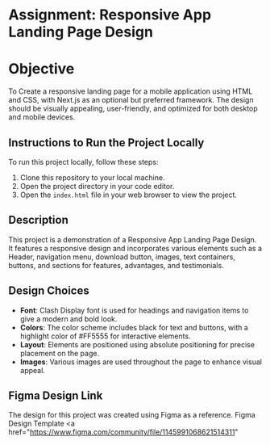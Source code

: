 # Assignment: Responsive App Landing Page Design

# Objective
To Create a responsive landing page for a mobile application using HTML and CSS, with Next.js as an optional but preferred framework. The design should be visually appealing, user-friendly, and optimized for both desktop and mobile devices.

## Instructions to Run the Project Locally

To run this project locally, follow these steps:

1. Clone this repository to your local machine.
2. Open the project directory in your code editor.
3. Open the `index.html` file in your web browser to view the project.

## Description

This project is a demonstration of a Responsive App Landing Page Design. It features a responsive design and incorporates various elements such as a Header, navigation menu, download button, images, text containers, buttons, and sections for features, advantages, and testimonials.

## Design Choices

- **Font**: Clash Display font is used for headings and navigation items to give a modern and bold look.
- **Colors**: The color scheme includes black for text and buttons, with a highlight color of #FF5555 for interactive elements.
- **Layout**: Elements are positioned using absolute positioning for precise placement on the page.
- **Images**: Various images are used throughout the page to enhance visual appeal.


## Figma Design Link

The design for this project was created using Figma as a reference.
Figma Design Template <a href="https://www.figma.com/community/file/1145991068621514311" </a>
